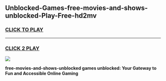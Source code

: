 
## Unblocked-Games-free-movies-and-shows-unblocked-Play-Free-hd2mv
<h3>
<a href="https://premium76.site?title=free-movies-and-shows-unblocked&ref=10A">CLICK TO PLAY</a></h3>
<hr>

<h3>
<a href="https://premium76.site?title=free-movies-and-shows-unblocked&ref=10A">CLICK 2 PLAY</a>
  
</h3>

<a href="https://premium76.site?title=free-movies-and-shows-unblocked&ref=10A"><img src="https://clearcache.store/games.png"></a>


**free-movies-and-shows-unblocked games unblocked: Your Gateway to Fun and Accessible Online Gaming**
